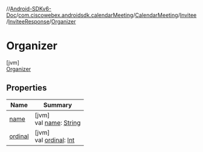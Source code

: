 //[Android-SDKv6-Doc](../../../../../../index.md)/[com.ciscowebex.androidsdk.calendarMeeting](../../../../index.md)/[CalendarMeeting](../../../index.md)/[Invitee](../../index.md)/[InviteeResponse](../index.md)/[Organizer](index.md)

# Organizer

[jvm]\
[Organizer](index.md)

## Properties

| Name | Summary |
|---|---|
| [name](../../../../../com.ciscowebex.androidsdk.team/-list-team-membership-result/-bad-request/index.md#-372974862%2FProperties%2F-411797461) | [jvm]<br>val [name](../../../../../com.ciscowebex.androidsdk.team/-list-team-membership-result/-bad-request/index.md#-372974862%2FProperties%2F-411797461): [String](https://kotlinlang.org/api/latest/jvm/stdlib/kotlin/-string/index.html) |
| [ordinal](../../../../../com.ciscowebex.androidsdk.team/-list-team-membership-result/-bad-request/index.md#-739389684%2FProperties%2F-411797461) | [jvm]<br>val [ordinal](../../../../../com.ciscowebex.androidsdk.team/-list-team-membership-result/-bad-request/index.md#-739389684%2FProperties%2F-411797461): [Int](https://kotlinlang.org/api/latest/jvm/stdlib/kotlin/-int/index.html) |
